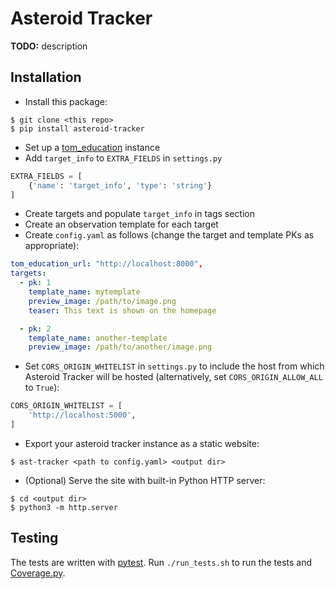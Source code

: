 # Asteroid Tracker

**TODO:** description

## Installation

* Install this package:
```
$ git clone <this repo>
$ pip install asteroid-tracker
```
* Set up a [tom_education](https://github.com/joesingo/tom_education) instance
* Add `target_info` to `EXTRA_FIELDS` in `settings.py`
```python
EXTRA_FIELDS = [
    {'name': 'target_info', 'type': 'string'}
]
```
* Create targets and populate `target_info` in tags section
* Create an observation template for each target
* Create `config.yaml` as follows (change the target and template PKs as
  appropriate):
```yaml
tom_education_url: "http://localhost:8000",
targets:
  - pk: 1
    template_name: mytemplate
    preview_image: /path/to/image.png
    teaser: This text is shown on the homepage

  - pk: 2
    template_name: another-template
    preview_image: /path/to/another/image.png
```
* Set `CORS_ORIGIN_WHITELIST` in `settings.py` to include the host from which
  Asteroid Tracker will be hosted (alternatively, set `CORS_ORIGIN_ALLOW_ALL`
  to `True`):
```python
CORS_ORIGIN_WHITELIST = [
    'http://localhost:5000',
]
```
* Export your asteroid tracker instance as a static website:
```
$ ast-tracker <path to config.yaml> <output dir>
```
* (Optional) Serve the site with built-in Python HTTP server:
```
$ cd <output dir>
$ python3 -m http.server
```

## Testing

The tests are written with
[pytest](https://docs.pytest.org/en/latest/index.html). Run `./run_tests.sh` to
run the tests and [Coverage.py](https://coverage.readthedocs.io/en/v4.5.x/).
